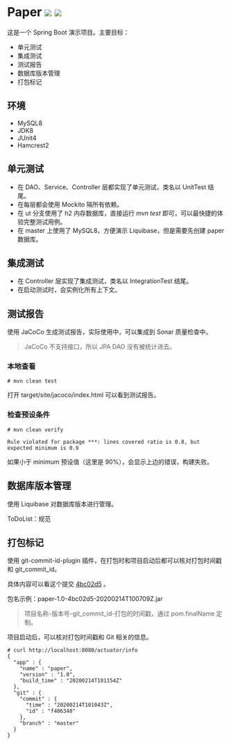 # Paper  ![](https://img.shields.io/badge/build-passing-brightgreen) ![](https://img.shields.io/badge/coverage-100%25-green)

这是一个 Spring Boot 演示项目。主要目标：

* 单元测试
* 集成测试
* 测试报告
* 数据库版本管理
* 打包标记

## 环境

* MySQL8
* JDK8
* JUnit4
* Hamcrest2

## 单元测试

* 在 DAO、Service、Controller 层都实现了单元测试，类名以 UnitTest 结尾。
* 在每层都会使用 Mockito 隔所有依赖。
* 在 ut 分支使用了 h2 内存数据库，直接运行 *mvn test* 即可，可以最快捷的体验完整测试用例。
* 在 master 上使用了 MySQL8，方便演示 Liquibase，但是需要先创建 paper 数据库。

## 集成测试

* 在 Controller 层实现了集成测试，类名以 IntegrationTest 结尾。
* 在启动测试时，会实例化所有上下文。

## 测试报告

使用 JaCoCo 生成测试报告，实际使用中，可以集成到 Sonar 质量检查中。

> JaCoCo 不支持接口，所以 JPA DAO 没有被统计进去。

### 本地查看

```
# mvn clean test
```
打开 target/site/jacoco/index.html 可以看到测试报告。

### 检查预设条件

```
# mvn clean verify

Rule violated for package ***: lines covered ratio is 0.8, but expected minimum is 0.9
```
如果小于 minimum 预设值（这里是 90%），会显示上边的错误，构建失败。

## 数据库版本管理

使用 Liquibase 对数据库版本进行管理。

ToDoList：规范

## 打包标记

使用 git-commit-id-plugin 插件，在打包时和项目启动后都可以核对打包时间戳和 git_commit_id。

具体内容可以看这个提交 [4bc02d5](https://github.com/batizhao/paper/commit/4bc02d56f08484bf1ab564797b347dd0b4862da6) 。

包名示例：paper-1.0-4bc02d5-20200214T100709Z.jar

> 项目名称-版本号-git_commit_id-打包的时间戳，通过 pom.finalName 定制。

项目启动后，可以核对打包时间戳和 Git 相关的信息。

```shell
# curl http://localhost:8080/actuator/info                                                          
{
  "app" : {
    "name" : "paper",
    "version" : "1.0",
    "build_time" : "20200214T101154Z"
  },
  "git" : {
    "commit" : {
      "time" : "20200214T101043Z",
      "id" : "f406348"
    },
    "branch" : "master"
  }
}
```



